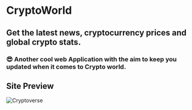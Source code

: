 # CryptoWorld

## Get the latest news, cryptocurrency prices and global crypto stats.

### :sunglasses: Another cool web Application with the aim to keep you updated when it comes to Crypto world.

## Site Preview
![Cryptoverse](https://i.ibb.co/8gh5Jc8/image.png)
